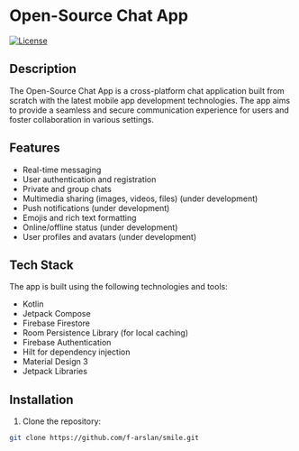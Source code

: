 # Open-Source Chat App

[![License](https://img.shields.io/badge/license-MIT-blue.svg)](https://opensource.org/licenses/MIT)


## Description

The Open-Source Chat App is a cross-platform chat application built from scratch with the latest mobile app development technologies. The app aims to provide a seamless and secure communication experience for users and foster collaboration in various settings.

## Features

- Real-time messaging
- User authentication and registration
- Private and group chats 
- Multimedia sharing (images, videos, files) (under development)
- Push notifications (under development)
- Emojis and rich text formatting 
- Online/offline status (under development)
- User profiles and avatars (under development)

## Tech Stack

The app is built using the following technologies and tools:

- Kotlin
- Jetpack Compose
- Firebase Firestore
- Room Persistence Library (for local caching)
- Firebase Authentication
- Hilt for dependency injection
- Material Design 3
- Jetpack Libraries

## Installation

1. Clone the repository:

```bash
git clone https://github.com/f-arslan/smile.git
